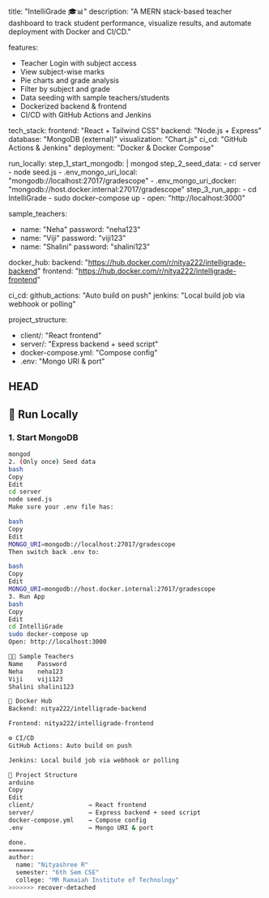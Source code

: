 title: "IntelliGrade 🎓📊"
description: "A MERN stack-based teacher dashboard to track student performance, visualize results, and automate deployment with Docker and CI/CD."

features:
  - Teacher Login with subject access
  - View subject-wise marks
  - Pie charts and grade analysis
  - Filter by subject and grade
  - Data seeding with sample teachers/students
  - Dockerized backend & frontend
  - CI/CD with GitHub Actions and Jenkins

tech_stack:
  frontend: "React + Tailwind CSS"
  backend: "Node.js + Express"
  database: "MongoDB (external)"
  visualization: "Chart.js"
  ci_cd: "GitHub Actions & Jenkins"
  deployment: "Docker & Docker Compose"

run_locally:
  step_1_start_mongodb: |
    mongod
  step_2_seed_data:
    - cd server
    - node seed.js
    - .env_mongo_uri_local: "mongodb://localhost:27017/gradescope"
    - .env_mongo_uri_docker: "mongodb://host.docker.internal:27017/gradescope"
  step_3_run_app:
    - cd IntelliGrade
    - sudo docker-compose up
    - open: "http://localhost:3000"

sample_teachers:
  - name: "Neha"
    password: "neha123"
  - name: "Viji"
    password: "viji123"
  - name: "Shalini"
    password: "shalini123"

docker_hub:
  backend: "https://hub.docker.com/r/nitya222/intelligrade-backend"
  frontend: "https://hub.docker.com/r/nitya222/intelligrade-frontend"

ci_cd:
  github_actions: "Auto build on push"
  jenkins: "Local build job via webhook or polling"

project_structure:
  - client/: "React frontend"
  - server/: "Express backend + seed script"
  - docker-compose.yml: "Compose config"
  - .env: "Mongo URI & port"

HEAD
---

## 🧪 Run Locally

### 1. Start MongoDB

```bash
mongod
2. (Only once) Seed data
bash
Copy
Edit
cd server
node seed.js
Make sure your .env file has:

bash
Copy
Edit
MONGO_URI=mongodb://localhost:27017/gradescope
Then switch back .env to:

bash
Copy
Edit
MONGO_URI=mongodb://host.docker.internal:27017/gradescope
3. Run App
bash
Copy
Edit
cd IntelliGrade
sudo docker-compose up
Open: http://localhost:3000

👨‍🏫 Sample Teachers
Name	Password
Neha	neha123
Viji	viji123
Shalini	shalini123

🐳 Docker Hub
Backend: nitya222/intelligrade-backend

Frontend: nitya222/intelligrade-frontend

⚙️ CI/CD
GitHub Actions: Auto build on push

Jenkins: Local build job via webhook or polling

📁 Project Structure
arduino
Copy
Edit
client/               → React frontend  
server/               → Express backend + seed script  
docker-compose.yml    → Compose config  
.env                  → Mongo URI & port  

done.
=======
author:
  name: "Nityashree R"
  semester: "6th Sem CSE"
  college: "MR Ramaiah Institute of Technology"
>>>>>>> recover-detached

